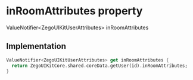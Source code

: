 


# inRoomAttributes property









ValueNotifier&lt;ZegoUIKitUserAttributes> inRoomAttributes
  







## Implementation

```dart
ValueNotifier<ZegoUIKitUserAttributes> get inRoomAttributes {
  return ZegoUIKitCore.shared.coreData.getUser(id).inRoomAttributes;
}
```








